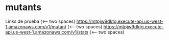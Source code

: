 # mutants

Links de prueba (<-- two spaces)
https://mtpjw9dktg.execute-api.us-west-1.amazonaws.com/v1/mutant (<-- two spaces)
https://mtpjw9dktg.execute-api.us-west-1.amazonaws.com/v1/stats (<-- two spaces)
